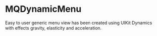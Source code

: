 # MQDynamicMenu
Easy to user generic menu view has been created using UIKit Dynamics with effects gravity, elasticity and acceleration.
